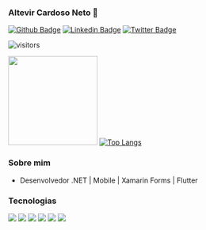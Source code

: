 ### Altevir Cardoso Neto 👋
[![Github Badge](https://img.shields.io/badge/-Github-000?style=flat-square&logo=Github&logoColor=white&link=https://github.com/Altevir)](https://github.com/Altevir) 
[![Linkedin Badge](https://img.shields.io/badge/-LinkedIn-blue?style=flat-square&logo=Linkedin&logoColor=white&link=https://www.linkedin.com/in/altevir-cardoso-neto-178b8432/)](https://www.linkedin.com/in/altevir-cardoso-neto-178b8432/)
[![Twitter Badge](https://img.shields.io/badge/-Twitter-blue?style=flat-square&logo=Twitter&logoColor=white&link=https://twitter.com/AltevirNeto/)](https://twitter.com/AltevirNeto/)

![visitors](https://visitor-badge.glitch.me/badge?page_id=page.id)

<img height="180em" src="https://github-readme-stats.vercel.app/api?username=Altevir&show_icons=true&hide_border=true&count_private=true&include_all_commits=true&hide=contribs" /> [![Top Langs](https://github-readme-stats.vercel.app/api/top-langs/?username=Altevir&layout=compact)](https://github.com/Altevir/github-readme-stats)

### Sobre mim

- Desenvolvedor .NET | Mobile | Xamarin Forms | Flutter

### Tecnologias

![](https://img.shields.io/badge/Code-CSharp-informational?style=flat&logo=csharp&logoColor=white&color=1e88e5)
![](https://img.shields.io/badge/Code-Dart-informational?style=flat&logo=dart&logoColor=white&color=1e88e5)
![](https://img.shields.io/badge/Code-Flutter-informational?style=flat&logo=flutter&logoColor=white&color=1e88e5)
![](https://img.shields.io/badge/Database-SQLServer-informational?style=flat&logo=sql&logoColor=white&color=1e88e5)
![](https://img.shields.io/badge/Database-MySql-informational?style=flat&logo=mysql&logoColor=white&color=1e88e5)
![](https://img.shields.io/badge/Database-SQLite-informational?style=flat&logo=sqlite&logoColor=white&color=1e88e5)
